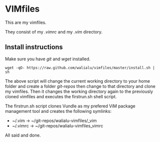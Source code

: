 VIMfiles
=========

This are my vimfiles.

They consist of my *.vimrc* and my *.vim* directory.

Install instructions
----------------------
Make sure you have *git* and *wget* installed.

    wget -qO- https://raw.github.com/walialu/vimfiles/master/install.sh | sh

The above script will change the current working directory to your home folder
and create a folder *git-repos* then change to that directory and clone my
vimfiles. Then it changes the working directory again to the previously cloned
vimfiles and executes the firstrun.sh shell script.

The firstrun.sh script clones Vundle as my prefered ViM package management tool
and creates the following symlinks:

- ~/.vim -> ~/git-repos/walialu-vimfiles/\_vim
- ~/.vimrc -> ~/git-repos/walialu-vimfiles\_vimrc

All said and done.
